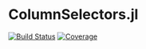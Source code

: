 # ColumnSelectors.jl

[![Build Status](https://github.com/JuliaML/ColumnSelectors.jl/actions/workflows/CI.yml/badge.svg?branch=main)](https://github.com/JuliaML/ColumnSelectors.jl/actions/workflows/CI.yml?query=branch%3Amain)
[![Coverage](https://codecov.io/gh/JuliaML/ColumnSelectors.jl/branch/main/graph/badge.svg)](https://codecov.io/gh/JuliaML/ColumnSelectors.jl)
